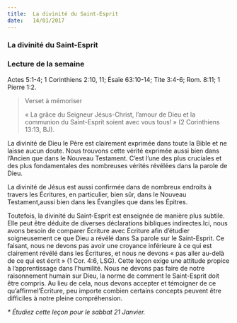 ```yaml
---
title:  La divinité du Saint-Esprit
date:   14/01/2017
---
```


### La divinité du Saint-Esprit

### Lecture de la semaine
Actes 5:1-4; 1 Corinthiens 2:10, 11; Ésaïe 63:10-14; Tite 3:4-6; Rom. 8:11; 1 Pierre 1:2. 

> <p>Verset à mémoriser</p>
> « La grâce du Seigneur Jésus-Christ, l’amour de Dieu et la communion du Saint-Esprit soient avec vous tous! » (2 Corinthiens 13:13, BJ). 

La divinité de Dieu le Père est clairement exprimée dans toute la Bible et ne laisse aucun doute. Nous trouvons cette vérité exprimée aussi bien dans l’Ancien que dans le Nouveau Testament. C’est l’une des plus cruciales et des plus fondamentales des nombreuses vérités révélées dans la parole de Dieu. 

La divinité de Jésus est aussi confirmée dans de nombreux endroits à travers les Écritures, en particulier, bien sûr, dans le Nouveau Testament,aussi bien dans les Évangiles que dans les Épitres. 

Toutefois, la divinité du Saint-Esprit est enseignée de manière plus subtile. Elle peut être déduite de diverses déclarations bibliques indirectes.Ici, nous avons besoin de comparer Écriture avec Écriture afin d’étudier soigneusement ce que Dieu a révélé dans Sa parole sur le Saint-Esprit. Ce faisant, nous ne devons pas avoir une croyance inférieure à ce qui est clairement révélé dans les Écritures, et nous ne devons « pas aller au-delà de ce qui est écrit » (1 Cor. 4:6, LSG). Cette leçon exige une attitude propice à l’apprentissage dans l’humilité. Nous ne devons pas faire de notre raisonnement humain sur Dieu, la norme de comment le Saint-Esprit doit être compris. Au lieu de cela, nous devons accepter et témoigner de ce qu’affirmel’Écriture, peu importe combien certains concepts peuvent être difficiles à notre pleine compréhension. 

_* Étudiez cette leçon pour le sabbat 21 Janvier._ 